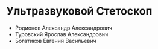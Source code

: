 # Ультразвуковой Стетоскоп
- Родионов Александр Александрович
- Туровский Ярослав Александрович
- Богатиков Евгений Васильевич 
